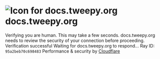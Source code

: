 # ![Icon for docs.tweepy.org](https://docs.tweepy.org/favicon.ico)docs.tweepy.org
Verifying you are human. This may take a few seconds.
docs.tweepy.org needs to review the security of your connection before proceeding.
Verification successful
Waiting for docs.tweepy.org to respond...
Ray ID: `95a2beb70c698483`
Performance & security by [Cloudflare](https://www.cloudflare.com?utm_source=challenge&utm_campaign=m)
